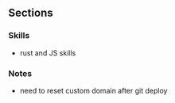 ## Sections

### Skills
- rust and JS skills

### Notes
- need to reset custom domain after git deploy